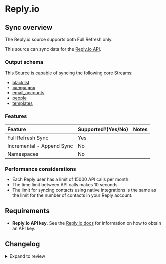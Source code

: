 # Reply.io

## Sync overview

The Reply.io source supports both Full Refresh only.

This source can sync data for the [Reply.io API](https://apidocs.reply.io/#intro).

### Output schema

This Source is capable of syncing the following core Streams:

- [blacklist](https://apidocs.reply.io/#9251a79b-3d16-478c-acfd-dfe1eb49e85a)
- [campaigns](https://apidocs.reply.io/#4c035861-5dc9-4ba2-8adf-24e55c83e5f0)
- [email_accounts](https://apidocs.reply.io/#2f59ac90-fe00-440c-a841-3bd11ce8f28f)
- [people](https://apidocs.reply.io/#0a39db6f-af24-494f-88d6-caefd76b40f9)
- [templates](https://apidocs.reply.io/#5e4650a6-f2d7-4a9f-86ed-ca863360fcca)

### Features

| Feature                   | Supported?\(Yes/No\) | Notes |
| :------------------------ | :------------------- | :---- |
| Full Refresh Sync         | Yes                  |       |
| Incremental - Append Sync | No                   |       |
| Namespaces                | No                   |       |

### Performance considerations

- Each Reply user has a limit of 15000 API calls per month.
- The time limit between API calls makes 10 seconds.
- The limit for syncing contacts using native integrations is the same as the limit for the number of contacts in your Reply account.

## Requirements

- **Reply.io API key**. See the [Reply.io docs](https://apidocs.reply.io/#authentication) for information on how to obtain an API key.

## Changelog

<details>
  <summary>Expand to review</summary>

| Version | Date       | Pull Request                                             | Subject                       |
|:--------|:-----------| :------------------------------------------------------- | :---------------------------- |
| 0.2.23 | 2025-07-26 | [61297](https://github.com/airbytehq/airbyte/pull/61297) | Update dependencies |
| 0.2.22 | 2025-05-25 | [60477](https://github.com/airbytehq/airbyte/pull/60477) | Update dependencies |
| 0.2.21 | 2025-05-10 | [60165](https://github.com/airbytehq/airbyte/pull/60165) | Update dependencies |
| 0.2.20 | 2025-05-04 | [59057](https://github.com/airbytehq/airbyte/pull/59057) | Update dependencies |
| 0.2.19 | 2025-04-19 | [58412](https://github.com/airbytehq/airbyte/pull/58412) | Update dependencies |
| 0.2.18 | 2025-04-12 | [58006](https://github.com/airbytehq/airbyte/pull/58006) | Update dependencies |
| 0.2.17 | 2025-04-05 | [57296](https://github.com/airbytehq/airbyte/pull/57296) | Update dependencies |
| 0.2.16 | 2025-03-29 | [56755](https://github.com/airbytehq/airbyte/pull/56755) | Update dependencies |
| 0.2.15 | 2025-03-22 | [56167](https://github.com/airbytehq/airbyte/pull/56167) | Update dependencies |
| 0.2.14 | 2025-03-08 | [55563](https://github.com/airbytehq/airbyte/pull/55563) | Update dependencies |
| 0.2.13 | 2025-03-01 | [55000](https://github.com/airbytehq/airbyte/pull/55000) | Update dependencies |
| 0.2.12 | 2025-02-23 | [53961](https://github.com/airbytehq/airbyte/pull/53961) | Update dependencies |
| 0.2.11 | 2025-02-08 | [53451](https://github.com/airbytehq/airbyte/pull/53451) | Update dependencies |
| 0.2.10 | 2025-02-01 | [53009](https://github.com/airbytehq/airbyte/pull/53009) | Update dependencies |
| 0.2.9 | 2025-01-25 | [52537](https://github.com/airbytehq/airbyte/pull/52537) | Update dependencies |
| 0.2.8 | 2025-01-18 | [51876](https://github.com/airbytehq/airbyte/pull/51876) | Update dependencies |
| 0.2.7 | 2025-01-11 | [51337](https://github.com/airbytehq/airbyte/pull/51337) | Update dependencies |
| 0.2.6 | 2024-12-28 | [50720](https://github.com/airbytehq/airbyte/pull/50720) | Update dependencies |
| 0.2.5 | 2024-12-21 | [50229](https://github.com/airbytehq/airbyte/pull/50229) | Update dependencies |
| 0.2.4 | 2024-12-14 | [49664](https://github.com/airbytehq/airbyte/pull/49664) | Update dependencies |
| 0.2.3 | 2024-12-12 | [48261](https://github.com/airbytehq/airbyte/pull/48261) | Update dependencies |
| 0.2.2 | 2024-10-29 | [47872](https://github.com/airbytehq/airbyte/pull/47872) | Update dependencies |
| 0.2.1 | 2024-10-28 | [47462](https://github.com/airbytehq/airbyte/pull/47462) | Update dependencies |
| 0.2.0 | 2024-08-19 | [44407](https://github.com/airbytehq/airbyte/pull/44407) | Refactor connector to manifest-only format |
| 0.1.15 | 2024-08-17 | [44284](https://github.com/airbytehq/airbyte/pull/44284) | Update dependencies |
| 0.1.14 | 2024-08-12 | [43818](https://github.com/airbytehq/airbyte/pull/43818) | Update dependencies |
| 0.1.13 | 2024-08-10 | [43696](https://github.com/airbytehq/airbyte/pull/43696) | Update dependencies |
| 0.1.12 | 2024-08-03 | [43215](https://github.com/airbytehq/airbyte/pull/43215) | Update dependencies |
| 0.1.11 | 2024-07-27 | [42827](https://github.com/airbytehq/airbyte/pull/42827) | Update dependencies |
| 0.1.10 | 2024-07-20 | [42246](https://github.com/airbytehq/airbyte/pull/42246) | Update dependencies |
| 0.1.9 | 2024-07-13 | [41737](https://github.com/airbytehq/airbyte/pull/41737) | Update dependencies |
| 0.1.8 | 2024-07-10 | [41497](https://github.com/airbytehq/airbyte/pull/41497) | Update dependencies |
| 0.1.7 | 2024-07-09 | [41302](https://github.com/airbytehq/airbyte/pull/41302) | Update dependencies |
| 0.1.6 | 2024-07-06 | [40805](https://github.com/airbytehq/airbyte/pull/40805) | Update dependencies |
| 0.1.5 | 2024-06-25 | [40283](https://github.com/airbytehq/airbyte/pull/40283) | Update dependencies |
| 0.1.4 | 2024-06-22 | [40137](https://github.com/airbytehq/airbyte/pull/40137) | Update dependencies |
| 0.1.3 | 2024-06-17 | [38661](https://github.com/airbytehq/airbyte/pull/38661) | Make connector compatible with Builder |
| 0.1.2 | 2024-06-04 | [39012](https://github.com/airbytehq/airbyte/pull/39012) | [autopull] Upgrade base image to v1.2.1 |
| 0.1.1 | 2024-05-20 | [38409](https://github.com/airbytehq/airbyte/pull/38409) | [autopull] base image + poetry + up_to_date |
| 0.1.0 | 2022-10-22 | [18844](https://github.com/airbytehq/airbyte/pull/18844) | Add Reply.io Source Connector |

</details>
